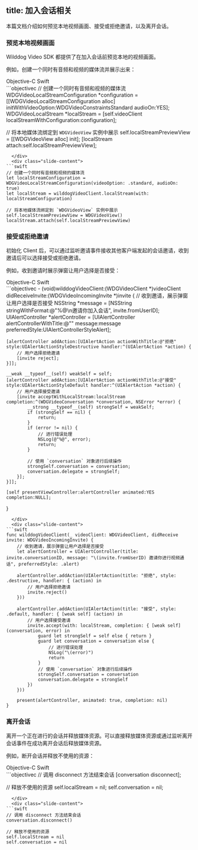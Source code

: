 ﻿title: 加入会话相关
---

本篇文档介绍如何预览本地视频画面、接受或拒绝邀请，以及离开会话。

### 预览本地视频画面

Wilddog Video SDK 都提供了在加入会话前预览本地的视频画面。 

例如，创建一个同时有音频和视频的媒体流并展示出来：

<div class="slide">
  <div class='slide-title'>
    <span class="slide-tab tab-current">Objective-C</span>
    <span class="slide-tab">Swift</span>
  </div>
  <div class="slide-content slide-content-show">
```objectivec
// 创建一个同时有音频和视频的媒体流
WDGVideoLocalStreamConfiguration *configuration = [[WDGVideoLocalStreamConfiguration alloc] initWithVideoOption:WDGVideoConstraintsStandard audioOn:YES];
WDGVideoLocalStream *localStream = [self.videoClient localStreamWithConfiguration:configuration];

// 将本地媒体流绑定到 `WDGVideoView` 实例中展示
self.localStreamPreviewView = [[WDGVideoView alloc] init];
[localStream attach:self.localStreamPreviewView];
```
  </div>
  <div class="slide-content">
```swift
// 创建一个同时有音频和视频的媒体流
let localStreamConfiguration = WDGVideoLocalStreamConfiguration(videoOption: .standard, audioOn: true)
let localStream = wilddogVideoClient.localStream(with: localStreamConfiguration)

// 将本地媒体流绑定到 `WDGVideoView` 实例中展示
self.localStreamPreviewView = WDGVideoView()
localStream.attach(self.localStreamPreviewView)

```
  </div>
</div>

### 接受或拒绝邀请

初始化 Client 后，可以通过监听邀请事件接收其他客户端发起的会话邀请，收到邀请后可以选择接受或拒绝邀请。

例如，收到邀请时展示弹窗让用户选择是否接受：

<div class="slide">
  <div class='slide-title'>
    <span class="slide-tab tab-current">Objective-C</span>
    <span class="slide-tab">Swift</span>
  </div>
  <div class="slide-content slide-content-show">
```objectivec
- (void)wilddogVideoClient:(WDGVideoClient *)videoClient didReceiveInvite:(WDGVideoIncomingInvite *)invite
{
    // 收到邀请，展示弹窗让用户选择是否接受
    NSString *message = [NSString stringWithFormat:@"%@\n邀请你加入会话", invite.fromUserID];
    UIAlertController *alertController = [UIAlertController alertControllerWithTitle:@"" message:message preferredStyle:UIAlertControllerStyleAlert];

    [alertController addAction:[UIAlertAction actionWithTitle:@"拒绝" style:UIAlertActionStyleDestructive handler:^(UIAlertAction *action) {
        // 用户选择拒绝邀请
        [invite reject];
    }]];

    __weak __typeof__(self) weakSelf = self;
    [alertController addAction:[UIAlertAction actionWithTitle:@"接受" style:UIAlertActionStyleDefault handler:^(UIAlertAction *action) {
        // 用户选择接受邀请
        [invite acceptWithLocalStream:localStream completion:^(WDGVideoConversation *conversation, NSError *error) {
            __strong __typeof__(self) strongSelf = weakSelf;
            if (strongSelf == nil) {
                return;
            }
            if (error != nil) {
                // 进行错误处理
                NSLog(@"%@", error);
                return;
            }

            // 使用 `conversation` 对象进行后续操作
            strongSelf.conversation = conversation;
            conversation.delegate = strongSelf;
        }];
    }]];

    [self presentViewController:alertController animated:YES completion:NULL];
}
```
  </div>
  <div class="slide-content">
```swift
func wilddogVideoClient(_ videoClient: WDGVideoClient, didReceive invite: WDGVideoIncomingInvite) {
    // 收到邀请，展示弹窗让用户选择是否接受
    let alertController = UIAlertController(title: invite.conversationID, message: "\(invite.fromUserID) 邀请你进行视频通话", preferredStyle: .alert)

    alertController.addAction(UIAlertAction(title: "拒绝", style: .destructive, handler: { (action) in
        // 用户选择拒绝邀请
        invite.reject()
    }))

    alertController.addAction(UIAlertAction(title: "接受", style: .default, handler: { [weak self] (action) in
        // 用户选择接受邀请
        invite.accept(with: localStream, completion: { [weak self] (conversation, error) in
            guard let strongSelf = self else { return }
            guard let conversation = conversation else {
                // 进行错误处理
                NSLog("\(error)")
                return
            }
            // 使用 `conversation` 对象进行后续操作
            strongSelf.conversation = conversation
            conversation.delegate = strongSelf
        })
    }))

    present(alertController, animated: true, completion: nil)
}
```
  </div>
</div>

### 离开会话

离开一个正在进行的会话并释放媒体资源。可以直接释放媒体资源或通过监听离开会话事件在成功离开会话后释放媒体资源。

例如，断开会话并释放不使用的资源：

<div class="slide">
  <div class='slide-title'>
    <span class="slide-tab tab-current">Objective-C</span>
    <span class="slide-tab">Swift</span>
  </div>
  <div class="slide-content slide-content-show">
```objectivec
// 调用 disconnect 方法结束会话
[conversation disconnect];

// 释放不使用的资源
self.localStream = nil;
self.conversation = nil;
```
  </div>
  <div class="slide-content">
```swift
// 调用 disconnect 方法结束会话
conversation.disconnect()

// 释放不使用的资源
self.localStream = nil
self.conversation = nil
```
  </div>
</div>
